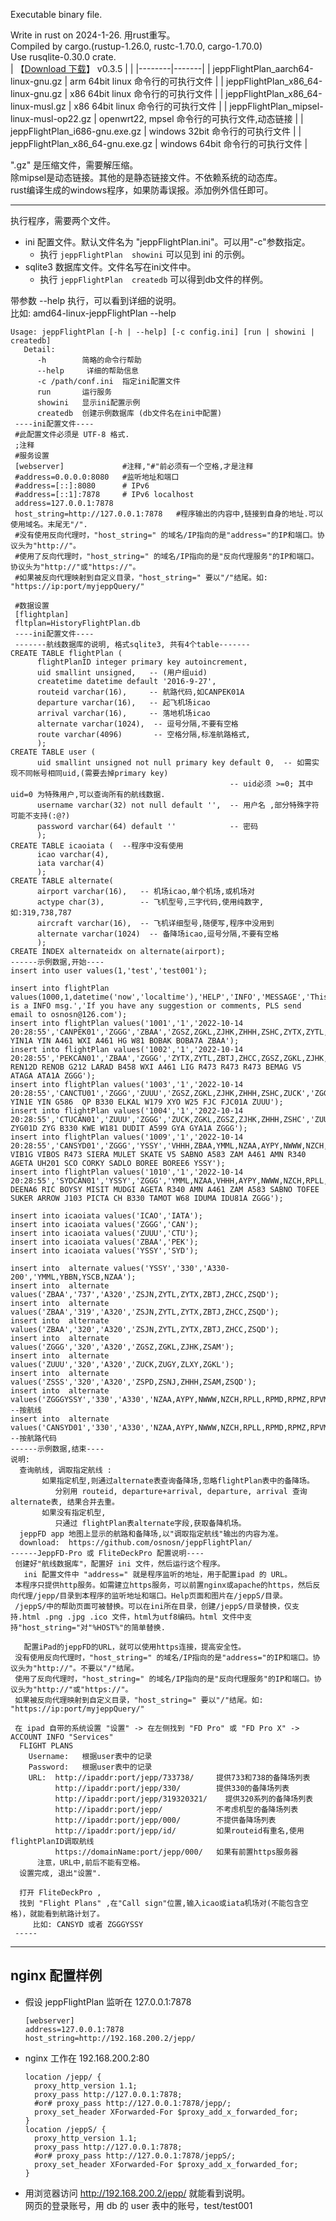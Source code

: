 Executable binary file.   

Write in rust on 2024-1-26. 用rust重写。   
Compiled by cargo.(rustup-1.26.0, rustc-1.70.0, cargo-1.70.0)   
Use rusqlite-0.30.0 crate.   
 | 【[Download 下载](https://github.com/osnosn/jeppFlightPlan/releases)】 v0.3.5 |   |
 |--------|-------|
 | jeppFlightPlan_aarch64-linux-gnu.gz      | arm 64bit linux 命令行的可执行文件 |
 | jeppFlightPlan_x86_64-linux-gnu.gz       | x86 64bit linux 命令行的可执行文件 |
 | jeppFlightPlan_x86_64-linux-musl.gz      | x86 64bit linux 命令行的可执行文件 |
 | jeppFlightPlan_mipsel-linux-musl-op22.gz | openwrt22, mpsel 命令行的可执行文件,动态链接 |
 | jeppFlightPlan_i686-gnu.exe.gz           | windows 32bit 命令行的可执行文件 |
 | jeppFlightPlan_x86_64-gnu.exe.gz         | windows 64bit 命令行的可执行文件 |
 
 ".gz" 是压缩文件，需要解压缩。   
 除mipsel是动态链接。其他的是静态链接文件。不依赖系统的动态库。    
 rust编译生成的windows程序，如果防毒误报。添加例外信任即可。   
 
 --------------
 执行程序，需要两个文件。  
 * ini 配置文件。默认文件名为 "jeppFlightPlan.ini"。可以用"-c"参数指定。   
   - 执行 `jeppFlightPlan  showini` 可以见到 ini 的示例。   
 * sqlite3 数据库文件。文件名写在ini文件中。   
   - 执行 `jeppFlightPlan  createdb` 可以得到db文件的样例。   
 
 带参数 --help 执行，可以看到详细的说明。   
   比如: amd64-linux-jeppFlightPlan --help    
```
Usage: jeppFlightPlan [-h | --help] [-c config.ini] [run | showini | createdb]
   Detail:
      -h        简略的命令行帮助
      --help     详细的帮助信息
      -c /path/conf.ini  指定ini配置文件
      run       运行服务
      showini   显示ini配置示例
      createdb  创建示例数据库 (db文件名在ini中配置)
 ----ini配置文件----
 #此配置文件必须是 UTF-8 格式.
 ;注释
 #服务设置
 [webserver]             #注释,"#"前必须有一个空格,才是注释
 #address=0.0.0.0:8080   #监听地址和端口
 #address=[::]:8080      # IPv6
 #address=[::1]:7878     # IPv6 localhost
 address=127.0.0.1:7878
 host_string=http://127.0.0.1:7878   #程序输出的内容中,链接到自身的地址.可以使用域名。末尾无"/".
 #没有使用反向代理时，"host_string=" 的域名/IP指向的是"address="的IP和端口。协议头为"http://"。
 #使用了反向代理时，"host_string=" 的域名/IP指向的是"反向代理服务"的IP和端口。协议头为"http://"或"https://"。
 #如果被反向代理映射到自定义目录，"host_string=" 要以"/"结尾。如: "https://ip:port/myjeppQuery/"

 #数据设置
 [flightplan]
 fltplan=HistoryFlightPlan.db
 ----ini配置文件----
 -------航线数据库的说明, 格式sqlite3, 共有4个table-------
CREATE TABLE flightPlan (
      flightPlanID integer primary key autoincrement,
      uid smallint unsigned,   -- (用户组uid)
      createtime datetime default '2016-9-27',
      routeid varchar(16),     -- 航路代码,如CANPEK01A
      departure varchar(16),   -- 起飞机场icao
      arrival varchar(16),     -- 落地机场icao
      alternate varchar(1024),  -- 逗号分隔,不要有空格
      route varchar(4096)       -- 空格分隔,标准航路格式,
      );
CREATE TABLE user (
      uid smallint unsigned not null primary key default 0,  -- 如需实现不同帐号相同uid,(需要去掉primary key)
                                                 -- uid必须 >=0; 其中 uid=0 为特殊用户,可以查询所有的航线数据.
      username varchar(32) not null default '',  -- 用户名 ,部分特殊字符可能不支持(:@?)
      password varchar(64) default ''            -- 密码
      );
CREATE TABLE icaoiata (  --程序中没有使用
      icao varchar(4),
      iata varchar(4)
      );
CREATE TABLE alternate(
      airport varchar(16),   -- 机场icao,单个机场,或机场对
      actype char(3),        -- 飞机型号,三字代码,使用纯数字, 如:319,738,787
      aircraft varchar(16),  -- 飞机详细型号,随便写,程序中没用到
      alternate varchar(1024)  -- 备降场icao,逗号分隔,不要有空格
      );
CREATE INDEX alternateidx on alternate(airport);
------示例数据,开始----
insert into user values(1,'test','test001');

insert into flightPlan values(1000,1,datetime('now','localtime'),'HELP','INFO','MESSAGE','This is a INFO msg.','If you have any suggestion or comments, PLS send email to osnosn@126.com');
insert into flightPlan values('1001','1','2022-10-14 20:28:55','CANPEK01','ZGGG','ZBAA','ZGSZ,ZGKL,ZJHK,ZHHH,ZSHC,ZYTX,ZYTL,ZBTJ,ZHCC','ZGGG YIN1A YIN A461 WXI A461 HG W81 BOBAK BOBA7A ZBAA');
insert into flightPlan values('1002','1','2022-10-14 20:28:55','PEKCAN01','ZBAA','ZGGG','ZYTX,ZYTL,ZBTJ,ZHCC,ZGSZ,ZGKL,ZJHK,ZHHH,ZSHC','ZBAA REN12D RENOB G212 LARAD B458 WXI A461 LIG R473 R473 R473 BEMAG V5 ATAGA ATA1A ZGGG');
insert into flightPlan values('1003','1','2022-10-14 20:28:55','CANCTU01','ZGGG','ZUUU','ZGSZ,ZGKL,ZJHK,ZHHH,ZSHC,ZUCK','ZGGG YIN1E YIN G586  QP B330 ELKAL W179 XYO W25 FJC FJC01A ZUUU');
insert into flightPlan values('1004','1','2022-10-14 20:28:55','CTUCAN01','ZUUU','ZGGG','ZUCK,ZGKL,ZGSZ,ZJHK,ZHHH,ZSHC','ZUUU ZYG01D ZYG B330 KWE W181 DUDIT A599 GYA GYA1A ZGGG');
insert into flightPlan values('1009','1','2022-10-14 20:28:55','CANSYD01','ZGGG','YSSY','VHHH,ZBAA,YMML,NZAA,AYPY,NWWW,NZCH,RPLL,RPMD,RPMZ,RPVM,VVTS,WAAA,WABB,WADD,WAMM,WBKK,WBSB,WIII,WSSS,YBAS,YBCS,YBRK,YBTL,YPAD,YPDN,YPEA,YPLM,YPPH,YPTN,YSCB,YSSY,RPLC','ZGGG VIB1G VIBOS R473 SIERA MULET SKATE V5 SABNO A583 ZAM A461 AMN R340 AGETA UH201 SCO CORKY SADLO BOREE BOREE6 YSSY');
insert into flightPlan values('1010','1','2022-10-14 20:28:55','SYDCAN01','YSSY','ZGGG','YMML,NZAA,VHHH,AYPY,NWWW,NZCH,RPLL,RPMD,RPMZ,RPVM,VVTS,WAAA,WABB,WADD,WAMM,WBKK,WBSB,WIII,WSSS,YBAS,YBCS,YBRK,YBTL,YPAD,YPDN,YPEA,YPLM,YPPH,YPTN,YSCB,YSSY,RPLC','YSSY DEENA6 RIC BOYSY MISIT MUDGI AGETA R340 AMN A461 ZAM A583 SABNO TOFEE SUKER ARROW J103 PICTA CH B330 TAMOT W68 IDUMA IDU81A ZGGG');

insert into icaoiata values('ICAO','IATA');
insert into icaoiata values('ZGGG','CAN');
insert into icaoiata values('ZUUU','CTU');
insert into icaoiata values('ZBAA','PEK');
insert into icaoiata values('YSSY','SYD');

insert into  alternate values('YSSY','330','A330-200','YMML,YBBN,YSCB,NZAA');
insert into  alternate values('ZBAA','737','A320','ZSJN,ZYTL,ZYTX,ZBTJ,ZHCC,ZSQD');
insert into  alternate values('ZBAA','319','A320','ZSJN,ZYTL,ZYTX,ZBTJ,ZHCC,ZSQD');
insert into  alternate values('ZBAA','320','A320','ZSJN,ZYTL,ZYTX,ZBTJ,ZHCC,ZSQD');
insert into  alternate values('ZGGG','320','A320','ZGSZ,ZGKL,ZJHK,ZSAM');
insert into  alternate values('ZUUU','320','A320','ZUCK,ZUGY,ZLXY,ZGKL');
insert into  alternate values('ZSSS','320','A320','ZSPD,ZSNJ,ZHHH,ZSAM,ZSQD');
insert into  alternate values('ZGGGYSSY','330','A330','NZAA,AYPY,NWWW,NZCH,RPLL,RPMD,RPMZ,RPVM,VVTS,WAAA,WABB,WADD,WAMM,WBKK,WBSB,WIII,WSSS,YBAS,YBCS,YBRK,YBTL,YPAD,YPDN,YPEA,YPLM,YPPH,YPTN,YSCB,YSSY,RPLC');  --按航线
insert into  alternate values('CANSYD01','330','A330','NZAA,AYPY,NWWW,NZCH,RPLL,RPMD,RPMZ,RPVM,VVTS,WAAA,WABB,WADD,WAMM,WBKK,WBSB,WIII,WSSS,YBAS,YBCS,YBRK,YBTL,YPAD,YPDN,YPEA,YPLM,YPPH,YPTN,YSCB,YSSY,RPLC');  --按航路代码
------示例数据,结束----
说明:
  查询航线, 调取指定航线 :
       如果指定机型,则通过alternate表查询备降场,忽略flightPlan表中的备降场。
          分别用 routeid, departure+arrival, departure, arrival 查询alternate表, 结果合并去重。
       如果没有指定机型,
          只通过 flightPlan表alternate字段,获取备降机场。
  jeppFD app 地图上显示的航路和备降场,以"调取指定航线"输出的内容为准。 
  download:  https://github.com/osnosn/jeppFlightPlan/ 
------JeppFD-Pro 或 FliteDeckPro 配置说明----
 创建好"航线数据库"，配置好 ini 文件，然后运行这个程序。
   ini 配置文件中 "address=" 就是程序监听的地址，用于配置ipad 的 URL。
 本程序只提供http服务。如需建立https服务，可以前置nginx或apache的https，然后反向代理/jepp/目录到本程序的监听地址和端口。Help页面和图片在/jeppS/目录。
 /jeppS/中的帮助页面可被替换。可以在ini所在目录，创建/jeppS/目录替换，仅支持.html .png .jpg .ico 文件，html为utf8编码。html 文件中支持"host_string="对"%HOST%"的简单替换.

   配置iPad的jeppFD的URL，就可以使用https连接，提高安全性。
 没有使用反向代理时，"host_string=" 的域名/IP指向的是"address="的IP和端口。协议头为"http://"。不要以"/"结尾。
 使用了反向代理时，"host_string=" 的域名/IP指向的是"反向代理服务"的IP和端口。协议头为"http://"或"https://"。
 如果被反向代理映射到自定义目录，"host_string=" 要以"/"结尾。如: "https://ip:port/myjeppQuery/"

 在 ipad 自带的系统设置 "设置" -> 在左侧找到 "FD Pro" 或 "FD Pro X" -> ACCOUNT INFO "Services"
  FLIGHT PLANS
    Username:   根据user表中的记录
    Password:   根据user表中的记录
    URL:  http://ipaddr:port/jepp/733738/     提供733和738的备降场列表
          http://ipaddr:port/jepp/330/        提供330的备降场列表
          http://ipaddr:port/jepp/319320321/    提供320系列的备降场列表
          http://ipaddr:port/jepp/            不考虑机型的备降场列表
          http://ipaddr:port/jepp/000/        不提供备降场列表
          http://ipaddr:port/jepp/id/         如果routeid有重名,使用flightPlanID调取航线
          https://domainName:port/jepp/000/   如果有前置https服务器
      注意，URL中,前后不能有空格。
  设置完成, 退出"设置".

  打开 FliteDeckPro , 
  找到 "Flight Plans" ,在"Call sign"位置,输入icao或iata机场对(不能包含空格)，就能看到航路计划了。
     比如: CANSYD 或者 ZGGGYSSY 
 -----
```
------
## nginx 配置样例
* 假设 jeppFlightPlan 监听在 127.0.0.1:7878
  ```
  [webserver]
  address=127.0.0.1:7878
  host_string=http://192.168.200.2/jepp/
  ```
* nginx 工作在 192.168.200.2:80
  ```
  location /jepp/ {
    proxy_http_version 1.1;
    proxy_pass http://127.0.0.1:7878;
    #or# proxy_pass http://127.0.0.1:7878/jepp/;
    proxy_set_header XForwarded-For $proxy_add_x_forwarded_for;
  }
  location /jeppS/ {
    proxy_http_version 1.1;
    proxy_pass http://127.0.0.1:7878;
    #or# proxy_pass http://127.0.0.1:7878/jeppS/;
    proxy_set_header XForwarded-For $proxy_add_x_forwarded_for;
  }
  ```
* 用浏览器访问 http://192.168.200.2/jepp/ 就能看到说明。   
  网页的登录账号，用 db 的 user 表中的账号，test/test001   
